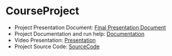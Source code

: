 # CourseProject

- Project Presentation Document: [Final Presentation Document](FinalPresentation.pdf)
- Project Documentation and run help: [Documentation](FinalProjectDocumentation.pdf)
- Video Presentation: [Presentation](https://youtu.be/sRcgL6np07w)
- Project Source Code: [SourceCode](source_code)
